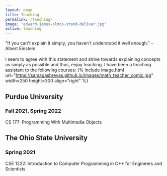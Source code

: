 ```yaml
---
layout: page
title: Teaching
permalink: /teaching/
image: "edward-james-olmos-stand-deliver.jpg"
active: teaching
---
```



"If you can't explain it simply, you haven't understood it well enough." - Albert Einstein. \
\
I seem to agree with this statement and strive towards explaining concepts as simply as possible and thus, enjoy teaching. I have been a teaching assistant to the following courses:
{% include image.html url="https://samagashreyas.github.io/images/math_teacher_comic.jpg" width=250 height=300 align="right" %}
## Purdue University

### Fall 2021, Spring 2022
CS 177: Programming With Multimedia Objects

## The Ohio State University

### Spring 2021
CSE 1222: Introduction to Computer Programming in C++ for Engineers and Scientists


